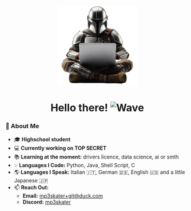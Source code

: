 <div id="header" align="center">
  <img src="res/mando_coding.png" width="220" alt="Logo"/>
  <h1>
    Hello there!
    <img src="https://media.giphy.com/media/hvRJCLFzcasrR4ia7z/giphy.gif" width="30px" alt="Wave"/>
  </h1>
</div>

### 👤 About Me

- 🎓 **Highschool student**
- 💻 **Currently working on TOP SECRET**
- 📚 **Learning at the moment:** drivers licence, data science, ai or smth
- 💡 **Languages I Code:** Python, Java, Shell Script, C
- 🌎 **Languages I Speak:** Italian 🇮🇹, German 🇩🇪, English 🇺🇸 and a little Japanese 🇯🇵
- 📫 **Reach Out:**
  - **Email:** mp3skater+git@duck.com
  - **Discord:** [mp3skater](https://discord.com/users/801074717192486932)

